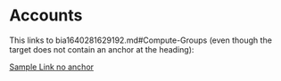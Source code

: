 # Accounts

This links to bia1640281629192.md#Compute-Groups (even though the target does not contain an anchor at the heading):

[Sample Link no anchor](bia1640281629192.md#Compute-Groups)
